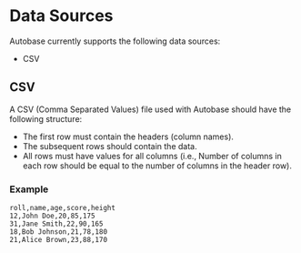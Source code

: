 # Data Sources

Autobase currently supports the following data sources:
- CSV

## CSV

A CSV (Comma Separated Values) file used with Autobase should have the following structure:

- The first row must contain the headers (column names).
- The subsequent rows should contain the data.
- All rows must have values for all columns (i.e., Number of columns in each row should be equal to the number of columns in the header row).

### Example

```csv
roll,name,age,score,height
12,John Doe,20,85,175
31,Jane Smith,22,90,165
18,Bob Johnson,21,78,180
21,Alice Brown,23,88,170
```


